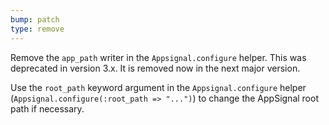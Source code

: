 ```yaml
---
bump: patch
type: remove
---
```


Remove the `app_path` writer in the `Appsignal.configure` helper. This was deprecated in version 3.x. It is removed now in the next major version.

Use the `root_path` keyword argument in the `Appsignal.configure` helper (`Appsignal.configure(:root_path => "...")`) to change the AppSignal root path if necessary.
